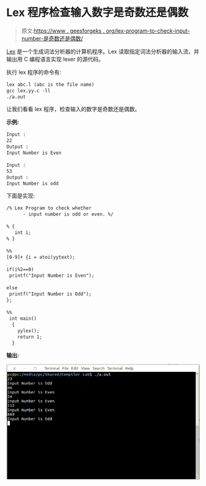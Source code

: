 # Lex 程序检查输入数字是奇数还是偶数

> 原文:[https://www . geesforgeks . org/lex-program-to-check-input-number-是奇数还是偶数/](https://www.geeksforgeeks.org/lex-program-to-check-whether-input-number-is-odd-or-even/)

[Lex](https://www.geeksforgeeks.org/flex-fast-lexical-analyzer-generator/) 是一个生成词法分析器的计算机程序。Lex 读取指定词法分析器的输入流，并输出用 C 编程语言实现 lexer 的源代码。

执行 lex 程序的命令有:

```
lex abc.l (abc is the file name)
gcc lex.yy.c -ll
./a.out

```

让我们看看 lex 程序，检查输入的数字是奇数还是偶数。

**示例:**

```
Input : 
22
Output :
Input Number is Even

Input :
53
Output :
Input Number is odd

```

下面是实现:

```
/% Lex Program to check whether 
      - input number is odd or even. %/

% {
   int i;
% }

%%
[0-9]+ {i = atoi(yytext); 

if(i%2==0) 
 printf("Input Number is Even"); 

else 
 printf("Input Number is Odd");
};

%%
 int main()
  {
    yylex();
    return 1;
  }
```

**输出:**

![](img/86026d51c6dba75561bd289b180a40f7.png)